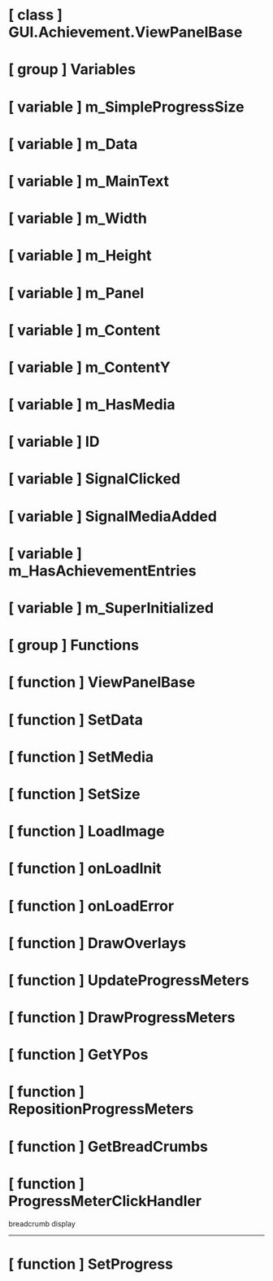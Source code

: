 # [ class ] GUI.Achievement.ViewPanelBase

# [ group ] Variables

# [ variable ] m_SimpleProgressSize

# [ variable ] m_Data

# [ variable ] m_MainText

# [ variable ] m_Width

# [ variable ] m_Height

# [ variable ] m_Panel

# [ variable ] m_Content

# [ variable ] m_ContentY

# [ variable ] m_HasMedia

# [ variable ] ID

# [ variable ] SignalClicked

# [ variable ] SignalMediaAdded

# [ variable ] m_HasAchievementEntries

# [ variable ] m_SuperInitialized

# [ group ] Functions

# [ function ] ViewPanelBase

# [ function ] SetData

# [ function ] SetMedia

# [ function ] SetSize

# [ function ] LoadImage

# [ function ] onLoadInit

# [ function ] onLoadError

# [ function ] DrawOverlays

# [ function ] UpdateProgressMeters

# [ function ] DrawProgressMeters

# [ function ] GetYPos

# [ function ] RepositionProgressMeters

# [ function ] GetBreadCrumbs

# [ function ] ProgressMeterClickHandler

breadcrumb display

---

# [ function ] SetProgress

